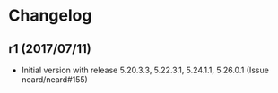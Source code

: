 # Changelog

## r1 (2017/07/11)

* Initial version with release 5.20.3.3, 5.22.3.1, 5.24.1.1, 5.26.0.1 (Issue neard/neard#155)
